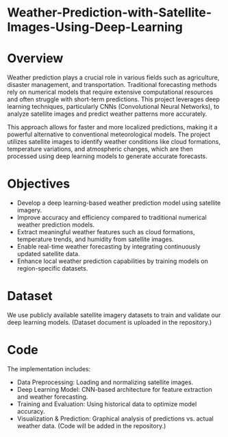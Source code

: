 # Weather-Prediction-with-Satellite-Images-Using-Deep-Learning

# Overview
Weather prediction plays a crucial role in various fields such as agriculture, disaster management, and transportation. Traditional forecasting methods rely on numerical models that require extensive computational resources and often struggle with short-term predictions. This project leverages deep learning techniques, particularly CNNs (Convolutional Neural Networks), to analyze satellite images and predict weather patterns more accurately.

This approach allows for faster and more localized predictions, making it a powerful alternative to conventional meteorological models. The project utilizes satellite images to identify weather conditions like cloud formations, temperature variations, and atmospheric changes, which are then processed using deep learning models to generate accurate forecasts.


# Objectives
- Develop a deep learning-based weather prediction model using satellite imagery.
- Improve accuracy and efficiency compared to traditional numerical weather prediction models.
- Extract meaningful weather features such as cloud formations, temperature trends, and humidity from satellite images.
- Enable real-time weather forecasting by integrating continuously updated satellite data.
- Enhance local weather prediction capabilities by training models on region-specific datasets.

# Dataset
We use publicly available satellite imagery datasets to train and validate our deep learning models.
(Dataset document is uploaded in the repository.)

# Code
The implementation includes:
- Data Preprocessing: Loading and normalizing satellite images.
- Deep Learning Model: CNN-based architecture for feature extraction and weather forecasting.
- Training and Evaluation: Using historical data to optimize model accuracy.
- Visualization & Prediction: Graphical analysis of predictions vs. actual weather data.
(Code will be added in the repository.)
























